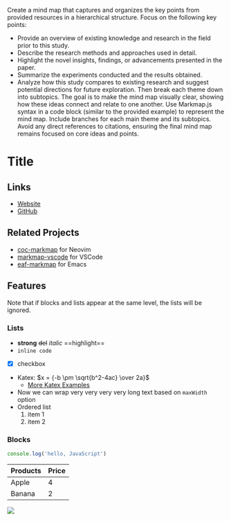 Create a mind map that captures and organizes the key points from provided resources in a hierarchical structure. Focus on the following key points:
- Provide an overview of existing knowledge and research in the field prior to this study.
- Describe the research methods and approaches used in detail.
- Highlight the novel insights, findings, or advancements presented in the paper.
- Summarize the experiments conducted and the results obtained.
- Analyze how this study compares to existing research and suggest potential directions for future exploration.
Then break each theme down into subtopics. The goal is to make the mind map visually clear, showing how these ideas connect and relate to one another.
Use Markmap.js syntax in a code block (similar to the provided example) to represent the mind map. Include branches for each main theme and its subtopics. Avoid any direct references to citations, ensuring the final mind map remains focused on core ideas and points.
<MarkmapExample>

# Title

## Links

- [Website](https://markmap.js.org/)
- [GitHub](https://github.com/gera2ld/markmap)

## Related Projects

- [coc-markmap](https://github.com/gera2ld/coc-markmap) for Neovim
- [markmap-vscode](https://marketplace.visualstudio.com/items?itemName=gera2ld.markmap-vscode) for VSCode
- [eaf-markmap](https://github.com/emacs-eaf/eaf-markmap) for Emacs

## Features

Note that if blocks and lists appear at the same level, the lists will be ignored.

### Lists

- **strong** ~~del~~ *italic* ==highlight==
- `inline code`
- [x] checkbox
- Katex: $x = {-b \pm \sqrt{b^2-4ac} \over 2a}$ <!-- markmap: fold -->
  - [More Katex Examples](#?d=gist:af76a4c245b302206b16aec503dbe07b:katex.md)
- Now we can wrap very very very very long text based on `maxWidth` option
- Ordered list
  1. item 1
  2. item 2

### Blocks

```js
console.log('hello, JavaScript')
```

| Products | Price |
|-|-|
| Apple | 4 |
| Banana | 2 |

![](https://markmap.js.org/favicon.png)
</MarkmapExample>